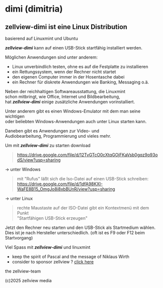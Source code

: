 # dimi (dimitria)

## zellview-dimi ist eine Linux Distribution  
basierend auf Linuxmint und Ubuntu  
  
***zellview-dimi***  kann auf einen USB-Stick startfähig installiert werden.  
  
Möglichen Anwendungen sind unter anderem:  
- Linux unverbindlich testen, ohne es auf die Festplatte zu installieren  
- ein Rettungssystem, wenn der Rechner nicht startet  
- den eigenen Computer immer in der Hosentasche dabei  
- ein Rechner für diskrete Anwendungen wie Banking, Messaging o.ä.  
  
Neben der reichhaltigen Softwareausstattung, die Linuxmint  
schon mitbringt, wie Office, Internet und Bildbearbeitung,  
hat ***zellview-dimi*** einige zusätzliche Anwendungen vorinstalliert.  
  
Unter anderem gibt es einen Windows-Emulator mit dem man seine wichtigen  
oder beliebten Windows-Anwendungen auch unter Linux starten kann.  

Daneben gibt es Anwendungen zur Video- und  
Audiobearbeitung, Programmierung und vieles mehr.  

Um mit ***zellview-dimi*** zu starten download  
>https://drive.google.com/file/d/12TvGTcO0cXtqGOjFKaVsb0gqz9o93odS/view?usp=sharing

-> unter Windows  
>mit "Rufus" läßt sich die Iso-Datei auf einen USB-Stick schreiben:    
>https://drive.google.com/file/d/1dfA98KXI-WaFE8B15_OmgJo8i8xbBUnR/view?usp=sharing  

-> unter Linux  
    
> rechte Maustaste auf der ISO-Datei gibt ein Kontextmenü mit dem Punkt  
> "Startfähigen USB-Stick erzeugen"

Jetzt den Rechner neu starten und den USB-Stick als Startmedium wählen.  
Dies ist je nach Hersteller unterschiedlich. (oft ist es F9 oder F12 beim Startvorgang)  
  
Viel Spass mit ***zellview-dimi*** und linuxmint  

+ keep the spirit of Pascal and the message of Niklaus Wirth  
+ consider to sponsor zellview ? [click here](https://www.paypal.com/donate/?hosted_button_id=9DN4DSMXQPMW8)
  
the zellview-team  

(c)2025 zellview media 
